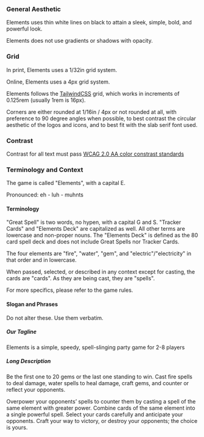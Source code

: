 
### General Aesthetic

Elements uses thin white lines on black to attain a sleek, simple, bold, and powerful look.

Elements does not use gradients or shadows with opacity.

### Grid

In print, Elements uses a 1/32in grid system.

Online, Elements uses a 4px grid system.

Elements follows the [TailwindCSS](https://tailwindcss.com/docs/) grid, which works in increments of 0.125rem (usually 1rem is 16px).

Corners are either rounded at 1/16in / 4px or not rounded at all, with preference to 90 degree angles when possible, to best contrast the circular aesthetic of the logos and icons, and to best fit with the slab serif font used.

### Contrast

Contrast for all text must pass [WCAG 2.0 AA color constrast standards](https://accessible-colors.com/)

### Terminology and Context


The game is called "Elements", with a capital E.

Pronounced: eh - luh - muhnts

#### Terminology

"Great Spell" is two words, no hypen, with a capital G and S. "Tracker Cards" and "Elements Deck" are capitalized as well. All other terms are lowercase and non-proper nouns. The "Elements Deck" is defined as the 80 card spell deck and does not include Great Spells nor Tracker Cards.

The four elements are "fire", "water", "gem", and "electric"/"electricity" in that order and in lowercase.

When passed, selected, or described in any context except for casting, the cards are "cards". As they are being cast, they are "spells".

For more specifics, please refer to the game rules.

#### Slogan and Phrases

Do not alter these. Use them verbatim.

##### Our Tagline

Elements is a simple, speedy, spell-slinging party game for 2-8 players

##### Long Description

Be the first one to 20 gems or the last one standing to win. Cast fire spells to deal damage, water spells to heal damage, craft gems, and counter or reflect your opponents.
 
Overpower your opponents’ spells to counter them by casting a spell of the same element with greater power. Combine cards of the same element into a single powerful spell. Select your cards carefully and anticipate your opponents. Craft your way to victory, or destroy your opponents; the choice is yours.


